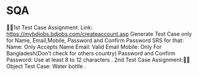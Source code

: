 # SQA
👨‍🏫1st Test Case Assignment:
Link: https://mybdjobs.bdjobs.com/createaccount.asp
Generate Test Case only for Name, Email,Mobile, Password and Confirm Password
SRS for that:
Name: Only Accepts Name
Email: Valid Email
Mobile: Only For Bangladesh(Don't check for others country)
Password and Confirm Password: Use at least 8 to 12 characters
.
2nd Test Case Assignment:👨‍🏫
Object Test Case: Water bottle
.
